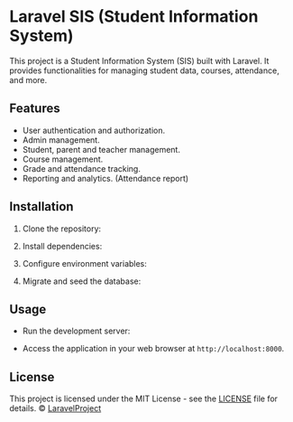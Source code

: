 # Laravel SIS (Student Information System)

This project is a Student Information System (SIS) built with Laravel. It provides functionalities for managing student data, courses, attendance, and more.

## Features

- User authentication and authorization.
- Admin management.
- Student, parent and teacher management.
- Course management.
- Grade and attendance tracking.
- Reporting and analytics. (Attendance report)

## Installation

1. Clone the repository:

2. Install dependencies:

3. Configure environment variables:

4. Migrate and seed the database:

## Usage

- Run the development server:

- Access the application in your web browser at `http://localhost:8000`.

## License

This project is licensed under the MIT License - see the [LICENSE](https://matias.me/nsfw/) file for details. © [LaravelProject](https://laravelproject.com/school-management-system-laravel7/)
